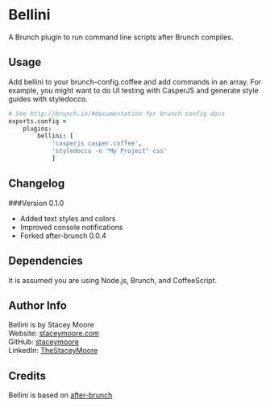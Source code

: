 Bellini
=========
A Brunch plugin to run command line scripts after Brunch compiles.

Usage
-----
Add bellini to your brunch-config.coffee and add commands in an array. For example, you might want to do UI testing with CasperJS and generate style guides with styledocco.
```coffeescript
# See http://brunch.io/#documentation for brunch config docs
exports.config =
	plugins:
		bellini: [
			'casperjs casper.coffee',
			'styledocco -n "My Project" css'
			]
```

Changelog
---------
###Version 0.1.0
* Added text styles and colors  
* Improved console notifications  
* Forked after-brunch 0.0.4

Dependencies
------------
It is assumed you are using Node.js, Brunch, and CoffeeScript.

Author Info
-----------
Bellini is by Stacey Moore  
Website: [staceymoore.com](http://www.staceymoore.com/)  
GitHub: [staceymoore](https://github.com/staceymoore)  
LinkedIn: [TheStaceyMoore](http://linkedin.com/in/thestaceymoore)

Credits
-------
Bellini is based on [after-brunch](https://github.com/Creative-Licence-Digital/after-brunch)